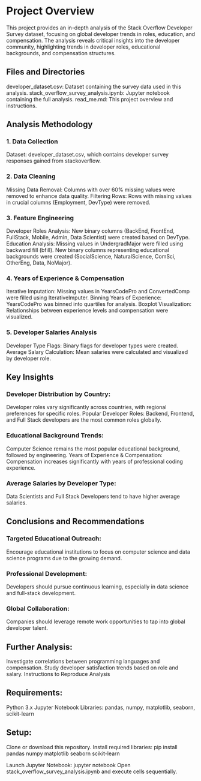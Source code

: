 # Project Overview

This project provides an in-depth analysis of the Stack Overflow Developer Survey dataset, focusing on global developer trends in roles, education, and compensation. The analysis reveals critical insights into the developer community, highlighting trends in developer roles, educational backgrounds, and compensation structures.

## Files and Directories
developer_dataset.csv: Dataset containing the survey data used in this analysis.
stack_overflow_survey_analysis.ipynb: Jupyter notebook containing the full analysis.
read_me.md: This project overview and instructions.


## Analysis Methodology

### 1. Data Collection
Dataset: developer_dataset.csv, which contains developer survey responses gained from stackoverflow.

### 2. Data Cleaning
Missing Data Removal: Columns with over 60% missing values were removed to enhance data quality.
Filtering Rows: Rows with missing values in crucial columns (Employment, DevType) were removed.

### 3. Feature Engineering
Developer Roles Analysis:
New binary columns (BackEnd, FrontEnd, FullStack, Mobile, Admin, Data Scientist) were created based on DevType.
Education Analysis:
Missing values in UndergradMajor were filled using backward fill (bfill).
New binary columns representing educational backgrounds were created (SocialScience, NaturalScience, ComSci, OtherEng, Data, NoMajor).

### 4. Years of Experience & Compensation
Iterative Imputation: Missing values in YearsCodePro and ConvertedComp were filled using IterativeImputer.
Binning Years of Experience: YearsCodePro was binned into quartiles for analysis.
Boxplot Visualization: Relationships between experience levels and compensation were visualized.

### 5. Developer Salaries Analysis
Developer Type Flags: Binary flags for developer types were created.
Average Salary Calculation: Mean salaries were calculated and visualized by developer role.


## Key Insights

### Developer Distribution by Country:
Developer roles vary significantly across countries, with regional preferences for specific roles.
Popular Developer Roles:
Backend, Frontend, and Full Stack developers are the most common roles globally.

### Educational Background Trends:
Computer Science remains the most popular educational background, followed by engineering.
Years of Experience & Compensation:
Compensation increases significantly with years of professional coding experience.

### Average Salaries by Developer Type:
Data Scientists and Full Stack Developers tend to have higher average salaries.

## Conclusions and Recommendations

### Targeted Educational Outreach:
Encourage educational institutions to focus on computer science and data science programs due to the growing demand.

### Professional Development:
Developers should pursue continuous learning, especially in data science and full-stack development.

### Global Collaboration:
Companies should leverage remote work opportunities to tap into global developer talent.

## Further Analysis:
Investigate correlations between programming languages and compensation.
Study developer satisfaction trends based on role and salary.
Instructions to Reproduce Analysis

## Requirements:
Python 3.x
Jupyter Notebook
Libraries: pandas, numpy, matplotlib, seaborn, scikit-learn

## Setup:
Clone or download this repository.
Install required libraries:
pip install pandas numpy matplotlib seaborn scikit-learn

Launch Jupyter Notebook:
jupyter notebook
Open stack_overflow_survey_analysis.ipynb and execute cells sequentially.
